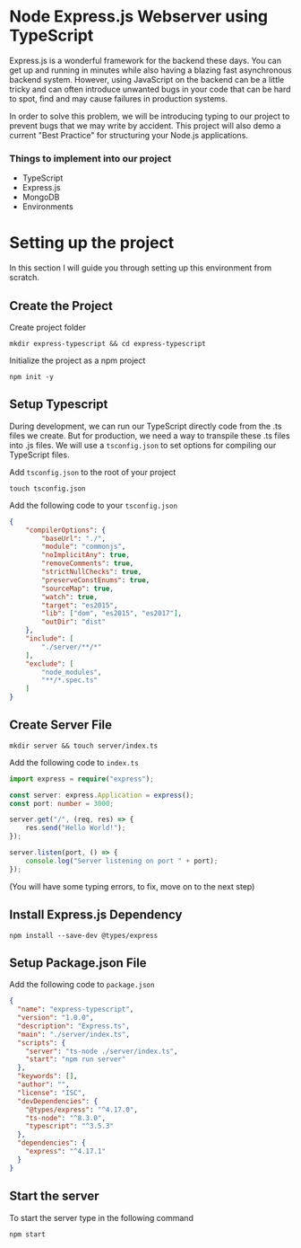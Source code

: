 # Node Express.js Webserver using TypeScript

Express.js is a wonderful framework for the backend these days. You can get up and running in minutes while also having a blazing fast asynchronous backend system. However, using JavaScript on the backend can be a little tricky and can often introduce unwanted bugs in your code that can be hard to spot, find and may cause failures in production systems.

In order to solve this problem, we will be introducing typing to our project to prevent bugs that we may write by accident. This project will also demo a current "Best Practice" for structuring your Node.js applications.

### Things to implement into our project
- TypeScript
- Express.js
- MongoDB
- Environments

# Setting up the project

In this section I will guide you through setting up this environment from scratch.

## Create the Project

Create project folder

`mkdir express-typescript && cd express-typescript`

Initialize the project as a npm project

`npm init -y`

## Setup Typescript

During development, we can run our TypeScript directly code from the .ts files we create. But for production, we need a way to transpile these .ts files into .js files. We will use a `tsconfig.json` to set options for compiling our TypeScript files.

Add `tsconfig.json` to the root of your project

`touch tsconfig.json`

Add the following code to your `tsconfig.json`

```json
{
    "compilerOptions": {
        "baseUrl": "./",
        "module": "commonjs",
        "noImplicitAny": true,
        "removeComments": true,
        "strictNullChecks": true,
        "preserveConstEnums": true,
        "sourceMap": true,
        "watch": true,
        "target": "es2015",
        "lib": ["dom", "es2015", "es2017"],
        "outDir": "dist"
    },
    "include": [
        "./server/**/*"
    ],
    "exclude": [
        "node_modules",
        "**/*.spec.ts"
    ]
}
```

## Create Server File

`mkdir server && touch server/index.ts`

Add the following code to `index.ts`

```typescript
import express = require("express");

const server: express.Application = express();
const port: number = 3000;

server.get("/", (req, res) => {
    res.send("Hello World!");
});

server.listen(port, () => {
    console.log("Server listening on port " + port);
});
```

(You will have some typing errors, to fix, move on to the next step)

## Install Express.js Dependency

`npm install --save-dev @types/express`

## Setup Package.json File

Add the following code to `package.json`

```json
{
  "name": "express-typescript",
  "version": "1.0.0",
  "description": "Express.ts",
  "main": "./server/index.ts",
  "scripts": {
    "server": "ts-node ./server/index.ts",
    "start": "npm run server"
  },
  "keywords": [],
  "author": "",
  "license": "ISC",
  "devDependencies": {
    "@types/express": "^4.17.0",
    "ts-node": "^8.3.0",
    "typescript": "^3.5.3"
  },
  "dependencies": {
    "express": "^4.17.1"
  }
}
```

## Start the server

To start the server type in the following command

`npm start`